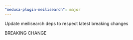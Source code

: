 ```yaml
---
"medusa-plugin-meilisearch": major
---
```


Update meilisearch deps to respect latest breaking changes

BREAKING CHANGE
